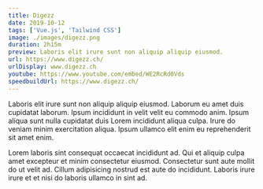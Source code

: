 ```yaml
---
title: Digezz
date: 2019-10-12
tags: ['Vue.js', 'Tailwind CSS']
image: ./images/digezz.png
duration: 2h15m
preview: Laboris elit irure sunt non aliquip aliquip eiusmod.
url: https://www.digezz.ch/
urlDisplay: www.digezz.ch
youtube: https://www.youtube.com/embed/WE2RcRd0Vds
speedbuildUrl: https://www.digezz.ch/
---
```


Laboris elit irure sunt non aliquip aliquip eiusmod. Laborum eu amet duis cupidatat laborum. Ipsum incididunt in velit velit eu commodo anim. Ipsum aliqua sunt nulla cupidatat duis Lorem incididunt aliqua culpa. Irure do veniam minim exercitation aliqua. Ipsum ullamco elit enim eu reprehenderit sit amet enim.

Lorem laboris sint consequat occaecat incididunt ad. Qui et aliquip culpa amet excepteur et minim consectetur eiusmod. Consectetur sunt aute mollit do ut velit ad. Cillum adipisicing nostrud est aute do incididunt. Laboris irure irure et et nisi do laboris ullamco in sint ad.